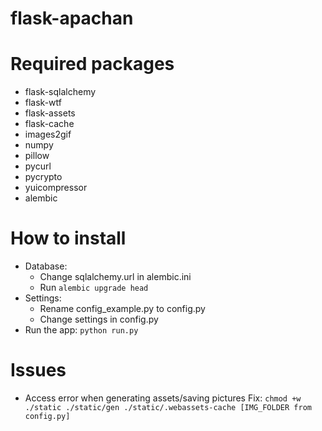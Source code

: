 flask-apachan
=============
# Required packages
* flask-sqlalchemy
* flask-wtf
* flask-assets
* flask-cache
* images2gif
* numpy
* pillow
* pycurl
* pycrypto
* yuicompressor
* alembic

# How to install
* Database:
    * Change sqlalchemy.url in alembic.ini
    * Run `alembic upgrade head`
* Settings:
    * Rename config_example.py to config.py
    * Change settings in config.py
* Run the app: `python run.py`

# Issues
* Access error when generating assets/saving pictures
    Fix: `chmod +w ./static ./static/gen ./static/.webassets-cache [IMG_FOLDER from config.py]`
